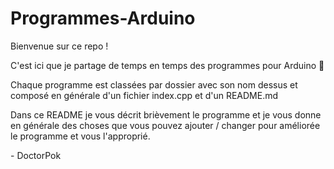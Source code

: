 # Programmes-Arduino

Bienvenue sur ce repo !

C'est ici que je partage de temps en temps des programmes pour Arduino 👀

Chaque programme est classées par dossier avec son nom dessus et composé en générale d'un fichier index.cpp et d'un README.md

Dans ce README je vous décrit brièvement le programme et je vous donne en générale des choses que vous pouvez ajouter / changer pour améliorée le programme et vous l'approprié.

<span>- DoctorPok</span>
